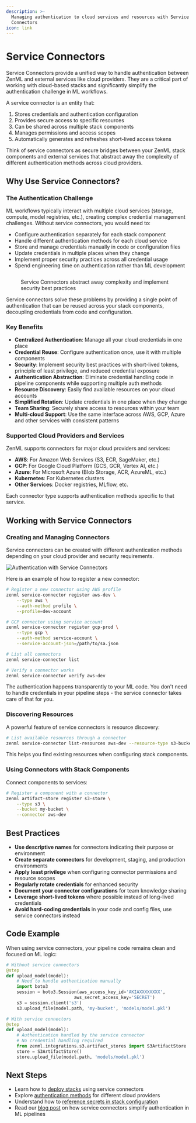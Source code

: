 ```yaml
---
description: >-
  Managing authentication to cloud services and resources with Service
  Connectors
icon: link
---
```


# Service Connectors

Service Connectors provide a unified way to handle authentication between ZenML and external services like cloud providers. They are a critical part of working with cloud-based stacks and significantly simplify the authentication challenge in ML workflows.

A service connector is an entity that:

1. Stores credentials and authentication configuration
2. Provides secure access to specific resources
3. Can be shared across multiple stack components
4. Manages permissions and access scopes
5. Automatically generates and refreshes short-lived access tokens

Think of service connectors as secure bridges between your ZenML stack components and external services that abstract away the complexity of different authentication methods across cloud providers.

## Why Use Service Connectors?

### The Authentication Challenge

ML workflows typically interact with multiple cloud services (storage, compute, model registries, etc.), creating complex credential management challenges. Without service connectors, you would need to:

* Configure authentication separately for each stack component
* Handle different authentication methods for each cloud service
* Store and manage credentials manually in code or configuration files
* Update credentials in multiple places when they change
* Implement proper security practices across all credential usage
* Spend engineering time on authentication rather than ML development

<figure><img src="../../.gitbook/assets/ConnectorsDiagram.png" alt=""><figcaption><p>Service Connectors abstract away complexity and implement security best practices</p></figcaption></figure>

Service connectors solve these problems by providing a single point of authentication that can be reused across your stack components, decoupling credentials from code and configuration.

### Key Benefits

* **Centralized Authentication**: Manage all your cloud credentials in one place
* **Credential Reuse**: Configure authentication once, use it with multiple components
* **Security**: Implement security best practices with short-lived tokens, principle of least privilege, and reduced credential exposure
* **Authentication Abstraction**: Eliminate credential handling code in pipeline components while supporting multiple auth methods
* **Resource Discovery**: Easily find available resources on your cloud accounts
* **Simplified Rotation**: Update credentials in one place when they change
* **Team Sharing**: Securely share access to resources within your team
* **Multi-cloud Support**: Use the same interface across AWS, GCP, Azure and other services with consistent patterns

### Supported Cloud Providers and Services

ZenML supports connectors for major cloud providers and services:

* **AWS**: For Amazon Web Services (S3, ECR, SageMaker, etc.)
* **GCP**: For Google Cloud Platform (GCS, GCR, Vertex AI, etc.)
* **Azure**: For Microsoft Azure (Blob Storage, ACR, AzureML, etc.)
* **Kubernetes**: For Kubernetes clusters
* **Other Services**: Docker registries, MLflow, etc.

Each connector type supports authentication methods specific to that service.

## Working with Service Connectors

### Creating and Managing Connectors

Service connectors can be created with different authentication methods
depending on your cloud provider and security requirements.

![Authentication with Service Connectors](../../.gitbook/assets/authentication_with_connectors.png)

Here is an example of how to register a new connector:

```bash
# Register a new connector using AWS profile
zenml service-connector register aws-dev \
    --type aws \
    --auth-method profile \
    --profile=dev-account

# GCP connector using service account
zenml service-connector register gcp-prod \
    --type gcp \
    --auth-method service-account \
    --service-account-json=/path/to/sa.json

# List all connectors
zenml service-connector list

# Verify a connector works
zenml service-connector verify aws-dev
```

The authentication happens transparently to your ML code. You don't need to handle credentials in your pipeline steps - the service connector takes care of that for you.

### Discovering Resources

A powerful feature of service connectors is resource discovery:

```bash
# List available resources through a connector
zenml service-connector list-resources aws-dev --resource-type s3-bucket
```

This helps you find existing resources when configuring stack components.

### Using Connectors with Stack Components

Connect components to services:

```bash
# Register a component with a connector
zenml artifact-store register s3-store \
    --type s3 \
    --bucket my-bucket \
    --connector aws-dev
```

## Best Practices

* **Use descriptive names** for connectors indicating their purpose or environment
* **Create separate connectors** for development, staging, and production environments
* **Apply least privilege** when configuring connector permissions and resource scopes
* **Regularly rotate credentials** for enhanced security
* **Document your connector configurations** for team knowledge sharing
* **Leverage short-lived tokens** where possible instead of long-lived credentials
* **Avoid hard-coding credentials** in your code and config files, use service connectors instead

## Code Example

When using service connectors, your pipeline code remains clean and focused on ML logic:

```python
# Without service connectors
@step
def upload_model(model):
    # Need to handle authentication manually
    import boto3
    session = boto3.Session(aws_access_key_id='AKIAXXXXXXXX',
                          aws_secret_access_key='SECRET')
    s3 = session.client('s3')
    s3.upload_file(model.path, 'my-bucket', 'models/model.pkl')

# With service connectors
@step
def upload_model(model):
    # Authentication handled by the service connector
    # No credential handling required
    from zenml.integrations.s3.artifact_stores import S3ArtifactStore
    store = S3ArtifactStore()
    store.upload_file(model.path, 'models/model.pkl')
```

## Next Steps

* Learn how to [deploy stacks](https://docs.zenml.io/stacks/deployment) using service connectors
* Explore [authentication methods](https://docs.zenml.io/how-to/infrastructure-deployment/auth-management/service-connectors-guide) for different cloud providers 
* Understand how to [reference secrets in stack configuration](https://docs.zenml.io/how-to/infrastructure-deployment/stack-deployment/reference-secrets-in-stack-configuration)
* Read our [blog post](https://www.zenml.io/blog/how-to-simplify-authentication-in-machine-learning-pipelines-for-mlops) on how service connectors simplify authentication in ML pipelines
